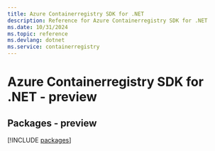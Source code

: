 ```yaml
---
title: Azure Containerregistry SDK for .NET
description: Reference for Azure Containerregistry SDK for .NET
ms.date: 10/31/2024
ms.topic: reference
ms.devlang: dotnet
ms.service: containerregistry
---
```

# Azure Containerregistry SDK for .NET - preview
## Packages - preview
[!INCLUDE [packages](containerregistry-index.md)]